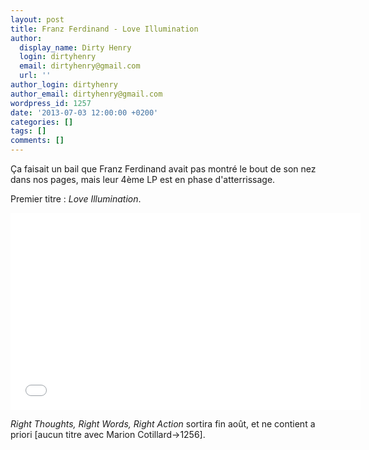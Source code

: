 ```yaml
---
layout: post
title: Franz Ferdinand - Love Illumination
author:
  display_name: Dirty Henry
  login: dirtyhenry
  email: dirtyhenry@gmail.com
  url: ''
author_login: dirtyhenry
author_email: dirtyhenry@gmail.com
wordpress_id: 1257
date: '2013-07-03 12:00:00 +0200'
categories: []
tags: []
comments: []
---
```

Ça faisait un bail que Franz Ferdinand avait pas montré le bout de son nez dans nos pages, mais leur 4ème LP est en phase d'atterrissage. 

Premier titre : *Love Illumination*.

<iframe width="560" height="315" src="//www.youtube.com/embed/gWjN1GctWog" frameborder="0" allowfullscreen></iframe>

*Right Thoughts, Right Words, Right Action* sortira fin août, et ne contient a priori [aucun titre avec Marion Cotillard->1256].
